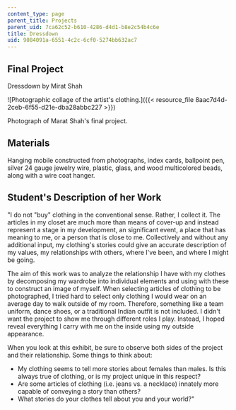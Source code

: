 ```yaml
---
content_type: page
parent_title: Projects
parent_uid: 7ca62c52-b610-4286-d4d1-b8e2c54b4c6e
title: Dressdown
uid: 9084091a-6551-4c2c-6cf0-5274bb632ac7
---
```


Final Project
-------------

Dressdown by Mirat Shah

![Photographic collage of the artist's clothing.]({{< resource_file 8aac7d4d-2ceb-6f55-d21e-dba28abbc227 >}})

Photograph of Marat Shah's final project.

Materials
---------

Hanging mobile constructed from photographs, index cards, ballpoint pen, silver 24 gauge jewelry wire, plastic, glass, and wood multicolored beads, along with a wire coat hanger.

Student's Description of her Work
---------------------------------

"I do not "buy" clothing in the conventional sense. Rather, I collect it. The articles in my closet are much more than means of cover-up and instead represent a stage in my development, an significant event, a place that has meaning to me, or a person that is close to me. Collectively and without any additional input, my clothing's stories could give an accurate description of my values, my relationships with others, where I've been, and where I might be going.

The aim of this work was to analyze the relationship I have with my clothes by decomposing my wardrobe into individual elements and using with these to construct an image of myself. When selecting articles of clothing to be photographed, I tried hard to select only clothing I would wear on an average day to walk outside of my room. Therefore, something like a team uniform, dance shoes, or a traditional Indian outfit is not included. I didn't want the project to show me through different roles I play. Instead, I hoped reveal everything I carry with me on the inside using my outside appearance.

When you look at this exhibit, be sure to observe both sides of the project and their relationship. Some things to think about:

*   My clothing seems to tell more stories about females than males. Is this always true of clothing, or is my project unique in this respect?
*   Are some articles of clothing (i.e. jeans vs. a necklace) innately more capable of conveying a story than others?
*   What stories do your clothes tell about you and your world?"